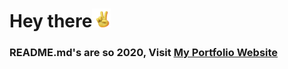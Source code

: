 # Hey there<img src="https://raw.githubusercontent.com/nyu19/nyu19/master/media/peace.gif" width="30" height="30">

### README.md's are so 2020, Visit [My Portfolio Website](https://nyu19.github.io)
